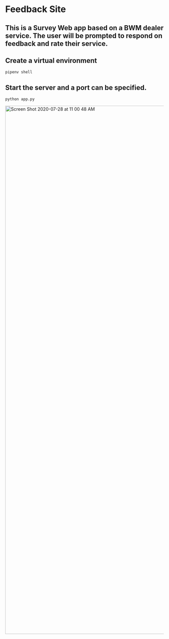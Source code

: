 
#   Feedback Site

##  This is a Survey Web app based on a BWM dealer service. The user will be prompted to respond on feedback and rate their service.

##  Create a virtual environment 
```
pipenv shell
````


##  Start the server and a port can be specified.
````
python app.py

````


<img width="1680" alt="Screen Shot 2020-07-28 at 11 00 48 AM" src="https://user-images.githubusercontent.com/60208327/88703697-e35cd980-d0c1-11ea-8b36-11ed374a2525.png">
